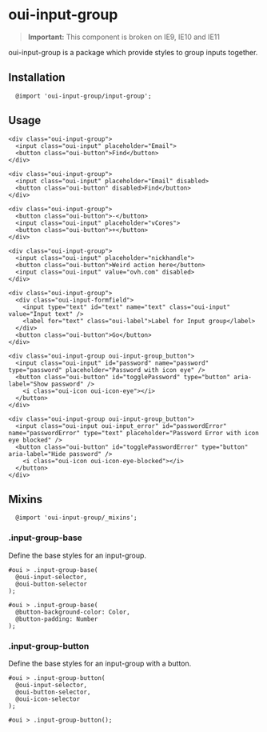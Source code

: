 # oui-input-group

<component-status cx-design="partial" ux="prototype"></component-status>

> **Important:** This component is broken on IE9, IE10 and IE11

oui-input-group is a package which provide styles to group inputs together.

## Installation

```less
  @import 'oui-input-group/input-group';
```

## Usage

```html:preview
<div class="oui-input-group">
  <input class="oui-input" placeholder="Email">
  <button class="oui-button">Find</button>
</div>

<div class="oui-input-group">
  <input class="oui-input" placeholder="Email" disabled>
  <button class="oui-button" disabled>Find</button>
</div>

<div class="oui-input-group">
  <button class="oui-button">-</button>
  <input class="oui-input" placeholder="vCores">
  <button class="oui-button">+</button>
</div>

<div class="oui-input-group">
  <input class="oui-input" placeholder="nickhandle">
  <button class="oui-button">Weird action here</button>
  <input class="oui-input" value="ovh.com" disabled>
</div>

<div class="oui-input-group">
  <div class="oui-input-formfield">
    <input type="text" id="text" name="text" class="oui-input" value="Input text" />
    <label for="text" class="oui-label">Label for Input group</label>
  </div>
  <button class="oui-button">Go</button>
</div>

<div class="oui-input-group oui-input-group_button">
  <input class="oui-input" id="password" name="password" type="password" placeholder="Password with icon eye" />
  <button class="oui-button" id="togglePassword" type="button" aria-label="Show password" />
    <i class="oui-icon oui-icon-eye"></i>
  </button>
</div>

<div class="oui-input-group oui-input-group_button">
  <input class="oui-input oui-input_error" id="passwordError" name="passwordError" type="text" placeholder="Password Error with icon eye blocked" />
  <button class="oui-button" id="togglePasswordError" type="button" aria-label="Hide password" />
    <i class="oui-icon oui-icon-eye-blocked"></i>
  </button>
</div>
```

## Mixins

```less
  @import 'oui-input-group/_mixins';
```

### .input-group-base

Define the base styles for an input-group.

```less
#oui > .input-group-base(
  @oui-input-selector,
  @oui-button-selector
);
```

```less
#oui > .input-group-base(
  @button-background-color: Color,
  @button-padding: Number
);
```

### .input-group-button

Define the base styles for an input-group with a button.

```less
#oui > .input-group-button(
  @oui-input-selector,
  @oui-button-selector,
  @oui-icon-selector
);
```

```less
#oui > .input-group-button();
```
